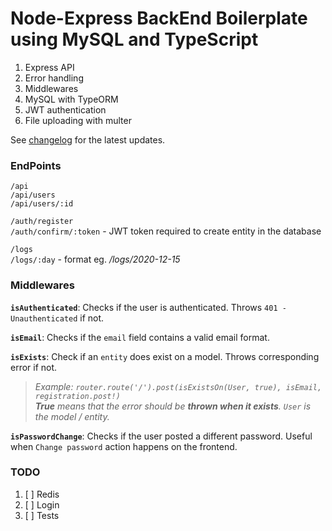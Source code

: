 # Node-Express BackEnd Boilerplate using MySQL and TypeScript

1. Express API
2. Error handling
3. Middlewares
4. MySQL with TypeORM
5. JWT authentication
6. File uploading with multer

See [changelog](https://github.com/kmpizmad/node-express-mysql-typescript-boilerplate/blob/main/CHANGELOG.md) for the latest updates.

### EndPoints

`/api`<br />
`/api/users`<br />
`/api/users/:id`

`/auth/register`<br />
`/auth/confirm/:token` - JWT token required to create entity in the database

`/logs`<br />
`/logs/:day` - format eg. _/logs/2020-12-15_

### Middlewares

**`isAuthenticated`**: Checks if the user is authenticated. Throws `401 - Unauthenticated` if not.

**`isEmail`**: Checks if the `email` field contains a valid email format.

**`isExists`**: Check if an `entity` does exist on a model. Throws corresponding error if not.

> _Example: `router.route('/').post(isExistsOn(User, true), isEmail, registration.post!)`_<br />
> _**True** means that the error should be **thrown when it exists**. `User` is the model / entity._

**`isPasswordChange`**: Checks if the user posted a different password. Useful when `Change password` action happens on the frontend.

### TODO

1. [ ] Redis
2. [ ] Login
3. [ ] Tests
